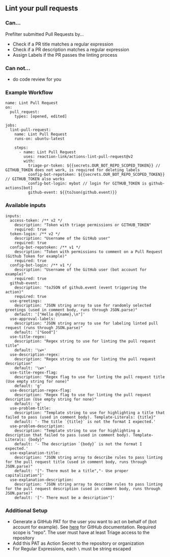 ## Lint your pull requests

### Can...
Prefilter submitted Pull Requests by...
- Check if a PR title matches a regular expression
- Check if a PR description matches a regular expression
- Assign Labels if the PR passes the linting process

### Can not...
- do code review for you


### Example Workflow

```
name: Lint Pull Request
on:
  pull_request:
    types: [opened, edited]

jobs:
  lint-pull-request:
    name: Lint Pull Request
    runs-on: ubuntu-latest

    steps:
      - name: Lint Pull Request
        uses: reaction-link/actions-lint-pull-request@v2
        with:
          triage-pr-token: ${{secrets.OUR_BOT_REPO_SCOPED_TOKEN}} // GITHUB_TOKEN does not work, is required for deleting labels
          config-bot-repotoken: ${{secrets.OUR_BOT_REPO_SCOPED_TOKEN}} // GITHUB_TOKEN also works
          config-bot-login: mybot // login for GITHUB_TOKEN is github-actions[bot]
          github-event: ${{toJson(github.event)}}
```

### Available inputs

```
inputs:
  access-token: /** v2 */
    description: "Token with triage permissions or GITHUB_TOKEN"
    required: true
  token-login: /** v2 */
    description: "Username of the GitHub user"
    required: true
  config-bot-repotoken: /** v1 */
    description: "Token with permissions to comment on a Pull Request (Github Token for example)"
    required: true
  config-bot-login: /** v1 */
    description: "Username of the GitHub user (bot account for example)"
    required: true
  github-event:
    description: "toJSON of github.event (event triggering the action)"
    required: true
  use-greetings:
    description: "JSON string array to use for randomly selected greetings (used in comment body, runs through JSON.parse)"
    default: '["Hello @{name},\n"]'
  use-approval-labels:
    description: "JSON string array to use for labeling linted pull request (runs through JSON.parse)"
    default: '["Good"]'
  use-title-regex:
    description: "Regex string to use for linting the pull request title"
    default: '\w+'
  use-description-regex:
    description: "Regex string to use for linting the pull request description"
    default: '\w+'
  use-title-regex-flag:
    description: "Regex flag to use for linting the pull request title (Use empty string for none)"
    default: 'g'
  use-description-regex-flag:
    description: "Regex flag to use for linting the pull request description (Use empty string for none)"
    default: 'g'
  use-problem-title:
    description: "Template string to use for highlighting a title that failed to pass (used in comment body). Template-Literals: {title}"
    default: '- The title `{title}` is not the format I expected.'
  use-problem-description:
    description: "Template string to use for highlighting a description that failed to pass (used in comment body). Template-Literals: {body}"
    default: '- The description `{body}` is not the format I expected.'
  use-explanation-title:
    description: "JSON string array to describe rules to pass linting for the pull request title (used in comment body, runs through JSON.parse)"
    default: '["- There must be a title","- Use proper capitalization"]'
  use-explanation-description:
    description: "JSON string array to describe rules to pass linting for the pull request description (used in comment body, runs through JSON.parse)"
    default: '["- There must be a description"]'

```

### Additional Setup

- Generate a GitHub PAT for the user you want to act on behalf of (bot account for example). See [here](https://docs.github.com/en/authentication/keeping-your-account-and-data-secure/creating-a-personal-access-token) for GitHub documentation. Required scope is "repo". The user must have at least Triage access to the repository
- Add this PAT as Action Secret to the repository or organization
- For Regular Expressions, each `\` must be string escaped
